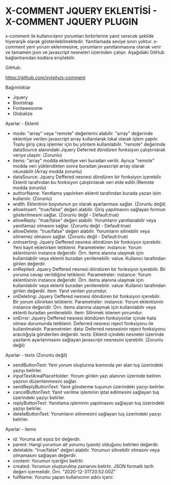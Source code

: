 # X-COMMENT JQUERY EKLENTİSİ - X-COMMENT JQUERY PLUGIN

x-comment ile kullanıcıların yorumları birbirlerine yanıt verecek şekilde hiyerarşik olarak gösterilebilmektedir. Yanıtlamada seviye sınırı yoktur. x-comment yeni yorum eklenmesine, yorumların yanıtlanmasına olanak verir ve tamamen json ve javascript nesneleri üzerinden çalışır. Aşağıdaki GitHub bağlantısından kodlara erişilebilir.

GitHub:

https://github.com/vyigity/x-comment

Bağımlılıklar

* Jquery
* Bootstrap
* Fontawesome
* Globalize

Ayarlar - Eklenti

* mode: "array" veya "remote" değerlerini alabilir. "array" değerinde eklentiye verilen javascript array kullanılarak lokal olarak işlem yapılır. Toplu giriş çıkış işlemler için bu yöntem kullanılabilir. "remote" değerinde dataSource alanındaki Jquery Deferred döndüren fonksiyon çalıştırılarak veriye ulaşılır. (Zorunlu)
* items: "array" modda eklentiye veri buradan verilir. Ayrıca "remote" modda veri yüklendikten sonra buradan javascript array olarak okunabilir.(Array modda zorunlu)
* dataSource: Jquery Deffered nesnesi döndüren bir fonksiyon içerebilir. Eklenti tarafından bu fonksiyon çalıştırılarak veri elde edilir.(Remote modda zorunlu)
* authorName: Yanıtlama yapılırken eklenti tarafından burada yazan isim kullanılır. (Zorunlu)
* width: Eklentinin boyutunun px olarak ayarlanması sağlar. (Zorunlu değil)
* allowInsert: "true/false" değeri alabilir. Giriş yapılmasını sağlayan formun gösterilmesini sağlar. (Zorunlu değil - Default:true)
* allowReply: "true/false" değeri alabilir. Yorumların yanıtlanabilir veya yanıtlamaz olmasını sağlar. (Zorunlu değil - Default:true)
* allowDelete: "true/false" değeri alabilir. Yorumların silinebilir veya silinemez olmasını sağlar. (Zorunlu değil - Default:true)
* onInserting: Jquery Deffered nesnesi döndüren bir fonksiyon içerebilir. Yeni kayıt eklenirken tetiklenir.
    Parametreler: 
        instance: Yorum eklentisinin instance değeridir. Örn. items alanına ulaşmak için kullanılabilir veya eklenti buradan yenilenebilir.
        value: Kullanıcı tarafından girilen değerdir.
* onReplied: Jquery Deffered nesnesi döndüren bir fonksiyon içerebilir. Bir yoruma cevap verildiğine tetiklenir.
    Parametreler: 
        instance: Yorum eklentisinin instance değeridir. Örn. items alanına ulaşmak için kullanılabilir veya eklenti buradan yenilenebilir.
        value: Kullanıcı tarafından girilen değerdir.
        item: Yanıt verilen yorumdur.
* onDeleting: Jquery Deffered nesnesi döndüren bir fonksiyon içerebilir. Bir yorum silinirken tetiklenir.
    Parametreler: 
        instance: Yorum eklentisinin instance değeridir. Örn. items alanına ulaşmak için kullanılabilir veya eklenti buradan yenilenebilir.
        item: Silinmek istenen yorumdur.
* onError: Jquery Deffered nesnesi döndüren fonksiyonlar içinde hata olması durumunda tetiklenir. Deferred nesnesi reject fonksiyonu ile kullanılmalıdır.
    Parametreler: 
        data: Deferred nesnesinin reject fonksiyonu aracılığıyla gönderilen değerdir.
        texts: Eklenti içindeki nesneler üzerinde yazıların ayarlanmasını sağlayan javascript nesnesini içerebilir. (Zorunlu değil)
        
Ayarlar - texts (Zorunlu değil)

* sendButtonText: Yeni yorum oluşturma kısmında yer alan tuş üzerindeki yazıyı belirler.
* inputTextAreaPlaceHolder: Yorum girilen yazı alanının üzerinde beliren yazının düzenlenmesini sağlar.
* sendReplyButtonText: Yanıt gönderme tuşunun üzerindeki yazıyı belirler.
* cancelButtonText: Yanıt verilme işleminin iptal edilmesini sağlayan tuş üzerindeki yazıyı belirler.
* replyButtonText: Yanıtlama işleminin yapılmasını sağlayan tuş üzerindeki yazıyı belirler.
* deleteButtonText: Yorumların silinmesini sağlayan tuş üzerindeki yazıyı belirler.

Ayarlar - items 

* id: Yoruma ait eşsiz bir değerdir.
* parent: Hangi yorumun alt yorumu (yanıtı) olduğunu belirten değerdir.
* deletable: "true/false" değeri alabilir. Yorumun silinebilir olmasını veya olmamasını sağlayan değerdir.
* content: Yorumun içeriğini belirtir.
* created: Yorumun oluşturulma zamanını belirtir. JSON formatlı tarih değeri içermelidir. Örn. "2020-12-31T20:52:00Z"
* fullName: Yorumu yapan kullanıcının adını içerir.
